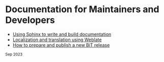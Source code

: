 # Documentation for Maintainers and Developers

<!-- TOC start -->
- [Using Sphinx to write and build documentation](1_doc_maintenance_howto.md)
- [Localization and translation using Weblate](2_localization.md)
- [How to prepare and publish a new BiT release](BiT_release_process.md)
<!-- TOC end -->

<sub>Sep 2023</sub>
